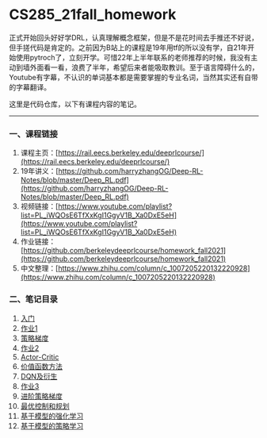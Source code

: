 # CS285_21fall_homework

正式开始回头好好学DRL，认真理解概念框架，但是不是花时间去手推还不好说，但手搓代码是肯定的。之前因为B站上的课程是19年用tf的所以没有学，自21年开始使用pytroch了，立刻开学。可惜22年上半年联系的老师推荐的时候，我没有主动到墙外面看一看，浪费了半年，希望后来者能吸取教训。至于语言障碍什么的，Youtube有字幕，不认识的单词基本都是需要掌握的专业名词，当然其实还有自带的字幕翻译。


这里是代码仓库，以下有课程内容的笔记。

---

### 一、课程链接
1. 课程主页：[https://rail.eecs.berkeley.edu/deeprlcourse/](https://rail.eecs.berkeley.edu/deeprlcourse/)
2. 19年讲义：[https://github.com/harryzhangOG/Deep-RL-Notes/blob/master/Deep_RL.pdf](https://github.com/harryzhangOG/Deep-RL-Notes/blob/master/Deep_RL.pdf)
3. 视频链接：[https://www.youtube.com/playlist?list=PL_iWQOsE6TfXxKgI1GgyV1B_Xa0DxE5eH](https://www.youtube.com/playlist?list=PL_iWQOsE6TfXxKgI1GgyV1B_Xa0DxE5eH)
4. 作业链接：[https://github.com/berkeleydeeprlcourse/homework_fall2021](https://github.com/berkeleydeeprlcourse/homework_fall2021)
5. 中文整理：[https://www.zhihu.com/column/c_1007205220132220928](https://www.zhihu.com/column/c_1007205220132220928)

### 二、笔记目录

1. [入门](https://www.yuque.com/docs/share/e067d5e0-cb11-45e9-9df6-f3765d823598)
2. [作业1](https://www.yuque.com/docs/share/f3106566-6177-444c-bcfa-1caf84154ce8)
3. [策略梯度](https://www.yuque.com/docs/share/365ac2b9-65d3-4ee8-94d8-16f2e924e52c)
4. [作业2](https://www.yuque.com/docs/share/3f5f9f62-8d45-4a56-966b-32c9bec21c68)
5. [Actor-Critic](https://www.yuque.com/docs/share/f245c017-7d67-4b06-b6fa-fd500fe774aa)
6. [价值函数方法](https://www.yuque.com/docs/share/1b582027-7b8f-4a96-85e0-f828bb803683)
7. [DQN及衍生](https://www.yuque.com/docs/share/6ac3e8e6-33f7-41b9-970f-ecac7fae4d3e)
8. [作业3](https://www.yuque.com/docs/share/a58476ab-17ef-4684-8c85-34a14e652d91)
9. [进阶策略梯度](https://www.yuque.com/docs/share/8ba7b643-1eaa-49d5-9148-07cc642f06e8)
10. [最优控制和规划](https://www.yuque.com/docs/share/5e3f3ed3-b29c-40d6-b177-46f37cc955c9)
11. [基于模型的强化学习](https://www.yuque.com/docs/share/162b33af-c028-4483-9eab-b33a79689a50)
12. [基于模型的策略学习](https://www.yuque.com/docs/share/c3fceff2-24ab-4f7d-b925-442929ad1f1b)
